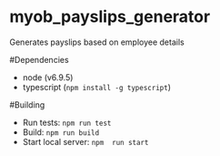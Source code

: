 # myob_payslips_generator
Generates payslips based on employee details

#Dependencies
- node (v6.9.5)
- typescript (``npm install -g typescript``)

#Building
- Run tests: ``npm run test``
- Build: ``npm run build``
- Start local server: ``npm  run start``
